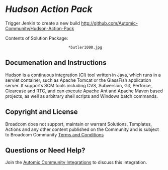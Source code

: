 *Hudson Action Pack*
=============


Trigger Jenkin to create a new build
http://github.com/Automic-Community/Hudson-Action-Pack

<!-- List of attached files -->
Contents of Solution Package:

						
								*butler1000.jpg
								
						


Documenation and Instructions
---

<p>Hudson is a continuous integration (CI) tool written in Java, which runs in a servlet container, such as Apache Tomcat or the GlassFish application server. It supports SCM tools including CVS, Subversion, Git, Perforce, Clearcase and RTC, and can execute Apache Ant and Apache Maven based projects, as well as arbitrary shell scripts and Windows batch commands.</p>

Copyright and License
---

Broadcom does not support, maintain or warrant Solutions, Templates, Actions and any other content published on the Community and is subject to Broadcom Community [Terms and Conditions](https://community.broadcom.com/termsandconditions)


Questions or Need Help? 
---
Join the [Automic Community Integrations](https://community.broadcom.com/communities/community-home?CommunityKey=83e49dd4-b93e-464a-a343-2bb1e51c13ec) to discuss this integration.
